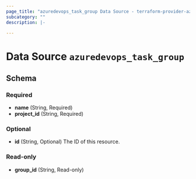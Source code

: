 ```yaml
---
page_title: "azuredevops_task_group Data Source - terraform-provider-azuredevops"
subcategory: ""
description: |-
  
---
```


# Data Source `azuredevops_task_group`





## Schema

### Required

- **name** (String, Required)
- **project_id** (String, Required)

### Optional

- **id** (String, Optional) The ID of this resource.

### Read-only

- **group_id** (String, Read-only)



